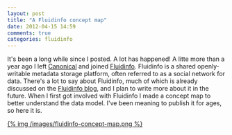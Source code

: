 ```yaml
---
layout: post
title: "A Fluidinfo concept map"
date: 2012-04-15 14:59
comments: true
categories: fluidinfo
---
```


It's been a long while since I posted.  A lot has happened!  A litte
more than a year ago I left [Canonical](http://canonical.com) and
joined [Fluidinfo](http://fluidinfo.com/).  Fluidinfo is a shared
openly-writable metadata storage platform, often referred to as a
social network for data.  There's a lot to say about Fluidinfo, much
of which is already discussed on the
[Fluidinfo blog](http://blogs.fluidinfo.com/fluidinfo/), and I plan to
write more about it in the future.  When I first got involved with
Fluidinfo I made a concept map to better understand the data model.
I've been meaning to publish it for ages, so here it is.

[{% img /images/fluidinfo-concept-map.png %}](/images/fluidinfo-concept-map.png)

